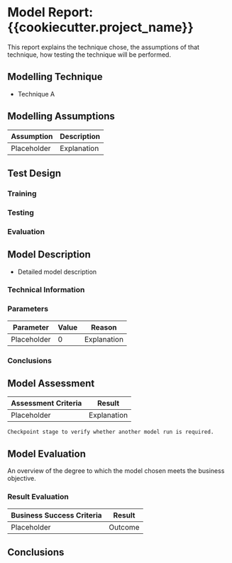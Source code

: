 # Model Report: {{cookiecutter.project_name}}

This report explains the technique chose, the assumptions of that technique, how testing the technique will be performed.

## Modelling Technique

* Technique A

## Modelling Assumptions

| Assumption | Description |
| --- | --- | 
| Placeholder | Explanation |

## Test Design

### Training

### Testing

### Evaluation

## Model Description

* Detailed model description

### Technical Information

### Parameters

| Parameter | Value | Reason |
| --- | --- | --- |
| Placeholder | 0 | Explanation |

### Conclusions

## Model Assessment

| Assessment Criteria | Result |
| --- | --- |
| Placeholder | Explanation |

`Checkpoint stage to verify whether another model run is required.`

## Model Evaluation

An overview of the degree to which the model chosen meets the business objective.

### Result Evaluation

| Business Success Criteria | Result |
| --- | --- |
| Placeholder | Outcome |

## Conclusions
